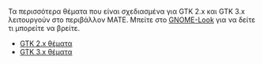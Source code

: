 <!--
.. link:
.. description:
.. tags: Themes
.. date: 2014-02-24 17:32:07
.. title: Themes
.. slug: themes
-->

Τα περισσότερα θέματα που είναι σχεδιασμένα για GTK 2.x και GTK 3.x λειτουργούν στο περιβάλλον MATE. 
Μπείτε στο [GNOME-Look](http://gnome-look.org) για να δείτε τι μπορείτε να βρείτε.

  * [GTK 2.x θέματα](https://www.gnome-look.org/browse/cat/136/)
  * [GTK 3.x θέματα](https://www.gnome-look.org/browse/cat/135/)


